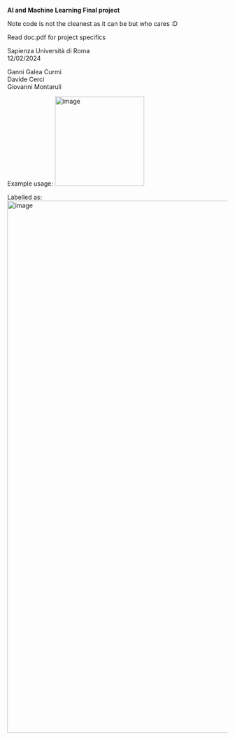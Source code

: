 **AI and Machine Learning Final project**

Note code is not the cleanest as it can be but who cares :D

Read doc.pdf for project specifics 


Sapienza Università di Roma <br>
12/02/2024

Ganni Galea Curmi <br>
Davide Cerci <br>
Giovanni Montaruli 

Example usage:
<img width="204" alt="image" src="https://github.com/Newtagnewme/Fomo-ML-project/assets/79207487/633eded5-8869-4778-86ff-8d884a558f58">

Labelled as: 
<img width="1215" alt="image" src="https://github.com/Newtagnewme/Fomo-ML-project/assets/79207487/1b5a99b8-b539-41ab-9ed0-0c5aba1e7f99">
